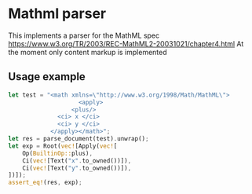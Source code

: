 # Mathml parser
This implements a parser for the MathML spec https://www.w3.org/TR/2003/REC-MathML2-20031021/chapter4.html
At the moment only content markup is implemented 
## Usage example

```rust
let test = "<math xmlns=\"http://www.w3.org/1998/Math/MathML\">
                    <apply>
                  <plus/>
              <ci> x </ci>
              <ci> y </ci>
            </apply></math>";
let res = parse_document(test).unwrap();
let exp = Root(vec![Apply(vec![
    Op(BuiltinOp::plus),
    Ci(vec![Text("x".to_owned())]),
    Ci(vec![Text("y".to_owned())]),
])]);
assert_eq!(res, exp);
```